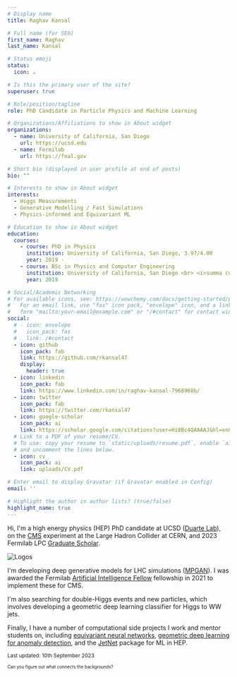 ```yaml
---
# Display name
title: Raghav Kansal

# Full name (for SEO)
first_name: Raghav
last_name: Kansal

# Status emoji
status:
  icon: ☕️

# Is this the primary user of the site?
superuser: true

# Role/position/tagline
role: PhD Candidate in Particle Physics and Machine Learning

# Organizations/Affiliations to show in About widget
organizations:
  - name: University of California, San Diego
    url: https://ucsd.edu
  - name: Fermilab
    url: https://fnal.gov

# Short bio (displayed in user profile at end of posts)
bio: ""

# Interests to show in About widget
interests:
  - Higgs Measurements
  - Generative Modelling / Fast Simulations
  - Physics-informed and Equivariant ML

# Education to show in About widget
education:
  courses:
    - course: PhD in Physics
      institution: University of California, San Diego, 3.97/4.00
      year: 2019 -
    - course: BSc in Physics and Computer Engineering
      institution: University of California, San Diego <br> <i>summa cum laude</i>, 3.98/4.00
      year: 2019

# Social/Academic Networking
# For available icons, see: https://wowchemy.com/docs/getting-started/page-builder/#icons
#   For an email link, use "fas" icon pack, "envelope" icon, and a link in the
#   form "mailto:your-email@example.com" or "/#contact" for contact widget.
social:
  # - icon: envelope
  #   icon_pack: fas
  #   link: /#contact
  - icon: github
    icon_pack: fab
    link: https://github.com/rkansal47
    display:
      header: true
  - icon: linkedin
    icon_pack: fab
    link: https://www.linkedin.com/in/raghav-kansal-7968968b/
  - icon: twitter
    icon_pack: fab
    link: https://twitter.com/rkansal47
  - icon: google-scholar
    icon_pack: ai
    link: https://scholar.google.com/citations?user=Hi8Bc4QAAAAJ&hl=en&oi=ao
  # Link to a PDF of your resume/CV.
  # To use: copy your resume to `static/uploads/resume.pdf`, enable `ai` icons in `params.yaml`,
  # and uncomment the lines below.
  - icon: cv
    icon_pack: ai
    link: uploads/CV.pdf

# Enter email to display Gravatar (if Gravatar enabled in Config)
email: ''

# Highlight the author in author lists? (true/false)
highlight_name: true
---
```


Hi, I'm a high energy physics (HEP) PhD candidate at UCSD ([Duarte Lab](https://jduarte.physics.ucsd.edu/)), on the [CMS](https://cms.cern) experiment at the Large Hadron Collider at CERN, and 2023 Fermilab LPC [Graduate Scholar](https://lpc.fnal.gov/programs/graduate-scholars/2023/Raghav_Kansal.shtml).

![Logos](/uploads/logos.png)


I'm developing deep generative models for LHC simulations ([MPGAN](https://github.com/rkansal47/MPGAN)). 
I was awarded the Fermilab [Artificial Intelligence Fellow](https://lpc.fnal.gov/programs/ai-fellowships/2021/Raghav_Kansal.shtml) fellowship in 2021 to implement these for CMS. 

I'm also searching for double-Higgs events and new particles, which involves developing a geometric deep learning classifier for Higgs to WW jets. 

Finally, I have a number of computational side projects I work and mentor students on, including [equivariant neural networks](/project/lorentz-group-autoencoder/), [geometric deep learning for anomaly detection](/project/graph-ae/), and the [JetNet](/project/jetnet/) package for ML in HEP. 

<sub>Last updated: 10th September 2023</sub>

<sup><sub> Can you figure out what connects the backgrounds? </sub></sup>
